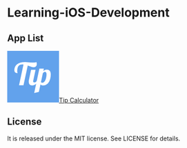 # Learning-iOS-Development

## App List

![Tip Calculator AppIcon](Tip%20Calculator/Tip%20Calculator/Assets.xcassets/AppIcon.appiconset/AppIcon%402x.png)[Tip Calculator](Tip%20Calculator)

## License
It is released under the MIT license. See LICENSE for details.

